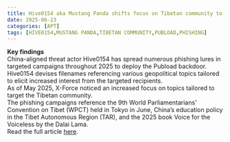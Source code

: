 ```yaml
---
title: Hive0154 aka Mustang Panda shifts focus on Tibetan community to deploy Pubload backdoor
date: 2025-06-23
categories: [APT]
tags: [HIVE0154,MUSTANG PANDA,TIBETAN COMMUNITY,PUBLOAD,PHISHING]
---
```


**Key findings**  
China-aligned threat actor Hive0154 has spread numerous phishing lures in targeted campaigns throughout 2025 to deploy the Pubload backdoor.  
Hive0154 devises filenames referencing various geopolitical topics tailored to elicit increased interest from the targeted recipients.  
As of May 2025, X-Force noticed an increased focus on topics tailored to target the Tibetan community.  
The phishing campaigns reference the 9th World Parliamentarians' Convention on Tibet (WPCT) held in Tokyo in June, China’s education policy in the Tibet Autonomous Region (TAR), and the 2025 book Voice for the Voiceless by the Dalai Lama.  
Read the full article [here](https://www.ibm.com/think/x-force/hive0154-mustang-panda-shifts-focus-tibetan-community-deploy-pubload-backdoor).